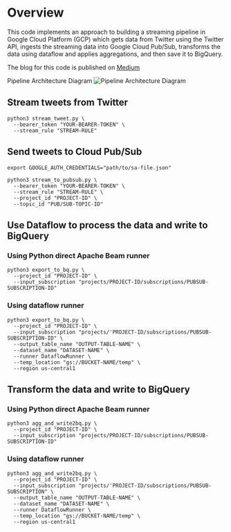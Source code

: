 # Overview

This code implements an approach to building a streaming pipeline in Google Cloud Platform (GCP) which gets data from Twitter using the Twitter API, ingests the streaming data into Google Cloud Pub/Sub, transforms the data using dataflow and applies aggregations, and then save it to BigQuery.  

The blog for this code is published on [Medium](https://medium.com/@amarachi.ogu/build-a-streaming-data-pipeline-in-gcp-bd0af69440c9)  

Pipeline Architecture Diagram 
![Pipeline Architecture Diagram](https://miro.medium.com/max/1400/0*gmeGcSQq57wpZDV7)


## Stream tweets from Twitter

```
python3 stream_tweet.py \
  --bearer_token "YOUR-BEARER-TOKEN" \
  --stream_rule "STREAM-RULE"
```

## Send tweets to Cloud Pub/Sub

```
export GOOGLE_AUTH_CREDENTIALS="path/to/sa-file.json"
```
```
python3 stream_to_pubsub.py \
  --bearer_token "YOUR-BEARER-TOKEN" \
  --stream_rule "STREAM-RULE" \
  --project_id "PROJECT-ID" \
  --topic_id "PUB/SUB-TOPIC-ID"
```

## Use Dataflow to process the data and write to BigQuery

### Using Python direct Apache Beam runner 
  
```
python3 export_to_bq.py \
  --project_id "PROJECT-ID" \
  --input_subscription "projects/PROJECT-ID/subscriptions/PUBSUB-SUBSCRIPTION-ID"
```

### Using dataflow runner  
```
python3 export_to_bq.py \
  --project_id "PROJECT-ID" \
  --input_subscription "projects/'PROJECT-ID/subscriptions/PUBSUB-SUBSCRIPTION-ID" \
  --output_table_name "OUTPUT-TABLE-NAME" \
  --dataset_name "DATASET-NAME" \
  --runner DataflowRunner \
  --temp_location "gs://BUCKET-NAME/temp" \
  --region us-central1
```

## Transform the data and write to BigQuery

### Using Python direct Apache Beam runner 
  
```
python3 agg_and_write2bq.py \
  --project_id "PROJECT-ID" \
  --input_subscription "projects/PROJECT-ID/subscriptions/PUBSUB-SUBSCRIPTION-ID"
```

### Using dataflow runner  
```
python3 agg_and_write2bq.py \
  --project_id "PROJECT-ID" \
  --input_subscription "projects/'PROJECT-ID/subscriptions/PUBSUB-SUBSCRIPTION" \
  --output_table_name "OUTPUT-TABLE-NAME" \
  --dataset_name "DATASET-NAME" \
  --runner DataflowRunner \
  --temp_location "gs://BUCKET-NAME/temp" \
  --region us-central1
```